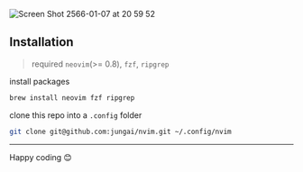 ![Screen Shot 2566-01-07 at 20 59 52](https://user-images.githubusercontent.com/32437056/211154636-e20496b6-7b2a-4d78-ad60-08f006c713c8.png)

## Installation

> required `neovim`(>= 0.8), `fzf`, `ripgrep`

install packages

```bash
brew install neovim fzf ripgrep
```

clone this repo into a `.config` folder

```bash
git clone git@github.com:jungai/nvim.git ~/.config/nvim
```
---

Happy coding 😊
